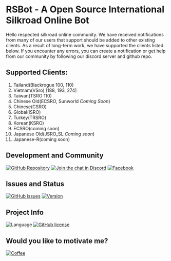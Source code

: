 # RSBot - A Open Source International Silkroad Online Bot

Hello respected silkroad online community. We have received notifications from many of our users that support should be added to other existing clients. As a result of long-term work, we have supported the clients listed below. If you encounter any errors, you can create a notification or get help from our community by following our discord server and github repo.

## Supported Clients:

1. Tailand(Blackrogue 100, 110)
2. Vietnam(VSro) [188, 193, 274]
3. Taiwan(TSRO 110)
4. Chinese Old(ECSRO, Sunworld *Coming Soon*)
5. Chinese(CSRO)
6. Global(ISRO)
7. Turkey(TRSRO)
8. Korean(KSRO)
9. ECSRO(coming soon)
10. Japanese Old(JSRO_SL *Coming soon*)
11. Japanese-R(coming soon)

## Development and Community
[![GitHub Repository](https://img.shields.io/badge/github-sdclowen/rsbot-green.svg)](https://github.com/SDClowen/RSBot)
[![Join the chat in Discord](https://img.shields.io/discord/454345032846016515.svg)](https://discord.gg/GwecXfcKTk)
[![Facebook](https://img.shields.io/badge/facebook-page%20-blue)](https://www.facebook.com/rsbotofficial/)

## Issues and Status
[![GitHub issues](https://img.shields.io/github/issues/sdclowen/rsbot.svg)](https://github.com/sdclowen/rsbot/issues)
[![Version](https://img.shields.io/badge/version-v1.7b-maroon.svg)](https://github.com/SDClowen/RSBot)

## Project Info
![Language](https://img.shields.io/badge/language-CSharp-blue.svg)
[![GitHub license](https://img.shields.io/badge/License-GPLv3-blue.svg)](https://github.com/SDClowen/RSBot/blob/master/LICENSE)

## Would you like to motivate me?
[![Coffee](https://img.shields.io/badge/Buy_Me_A_Coffee-FFDD00?style=for-the-badge&logo=buy-me-a-coffee&logoColor=black)](https://buymeacoffee.com/sdclowen)
